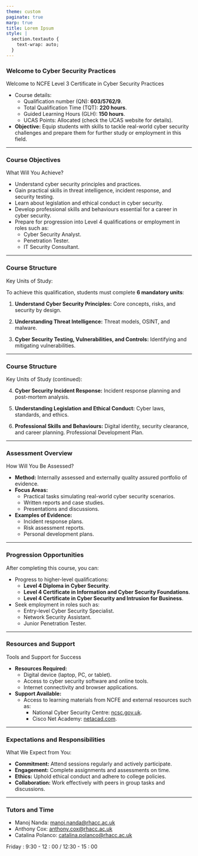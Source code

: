 ```yaml
---
theme: custom
paginate: true
marp: true
title: Lorem Ipsum
style: |
  section.textauto {
    text-wrap: auto;
  }
---
```


### Welcome to Cyber Security Practices

Welcome to NCFE Level 3 Certificate in Cyber Security Practices

- Course details:
  - Qualification number (QN): **603/5762/9**.
  - Total Qualification Time (TQT): **220 hours**.
  - Guided Learning Hours (GLH): **150 hours**.
  - UCAS Points: Allocated (check the UCAS website for details).
- **Objective:** Equip students with skills to tackle real-world cyber security challenges and prepare them for further study or employment in this field.

---

### Course Objectives

What Will You Achieve?

- Understand cyber security principles and practices.
- Gain practical skills in threat intelligence, incident response, and security testing.
- Learn about legislation and ethical conduct in cyber security.
- Develop professional skills and behaviours essential for a career in cyber security.
- Prepare for progression into Level 4 qualifications or employment in roles such as:
  - Cyber Security Analyst.
  - Penetration Tester.
  - IT Security Consultant.

---
<!-- _class: textauto -->
### Course Structure

Key Units of Study:

To achieve this qualification, students must complete **6 mandatory units**:

1. **Understand Cyber Security Principles:** Core concepts, risks, and security by design.

2. **Understanding Threat Intelligence:** Threat models, OSINT, and malware.

3. **Cyber Security Testing, Vulnerabilities, and Controls:** Identifying and mitigating vulnerabilities.

---
<!-- _class: textauto -->
### Course Structure

Key Units of Study (continued):

4. **Cyber Security Incident Response:** Incident response planning and post-mortem analysis.

5. **Understanding Legislation and Ethical Conduct:** Cyber laws, standards, and ethics.

6. **Professional Skills and Behaviours:** Digital identity, security clearance, and career planning. Professional Development Plan.

---

### Assessment Overview

How Will You Be Assessed?

- **Method:** Internally assessed and externally quality assured portfolio of evidence.
- **Focus Areas:**
  - Practical tasks simulating real-world cyber security scenarios.
  - Written reports and case studies.
  - Presentations and discussions.
- **Examples of Evidence:**
  - Incident response plans.
  - Risk assessment reports.
  - Personal development plans.

---

### Progression Opportunities


After completing this course, you can:

- Progress to higher-level qualifications:
  - **Level 4 Diploma in Cyber Security**.
  - **Level 4 Certificate in Information and Cyber Security Foundations**.
  - **Level 4 Certificate in Cyber Security and Intrusion for Business**.
- Seek employment in roles such as:
  - Entry-level Cyber Security Specialist.
  - Network Security Assistant.
  - Junior Penetration Tester.

---

### Resources and Support

Tools and Support for Success

- **Resources Required:**
  - Digital device (laptop, PC, or tablet).
  - Access to cyber security software and online tools.
  - Internet connectivity and browser applications.
- **Support Available:**
  - Access to learning materials from NCFE and external resources such as:
    - National Cyber Security Centre: [ncsc.gov.uk](https://ncsc.gov.uk).
    - Cisco Net Academy: [netacad.com](https://www.netacad.com/).

---

### Expectations and Responsibilities

What We Expect from You:

- **Commitment:** Attend sessions regularly and actively participate.
- **Engagement:** Complete assignments and assessments on time.
- **Ethics:** Uphold ethical conduct and adhere to college policies.
- **Collaboration:** Work effectively with peers in group tasks and discussions.

---

### Tutors and Time

- Manoj Nanda: manoj.nanda@rhacc.ac.uk
- Anthony Cox: anthony.cox@rhacc.ac.uk
- Catalina Polanco: catalina.polanco@rhacc.ac.uk

Friday : 9:30 - 12 : 00  / 12:30 - 15 : 00
